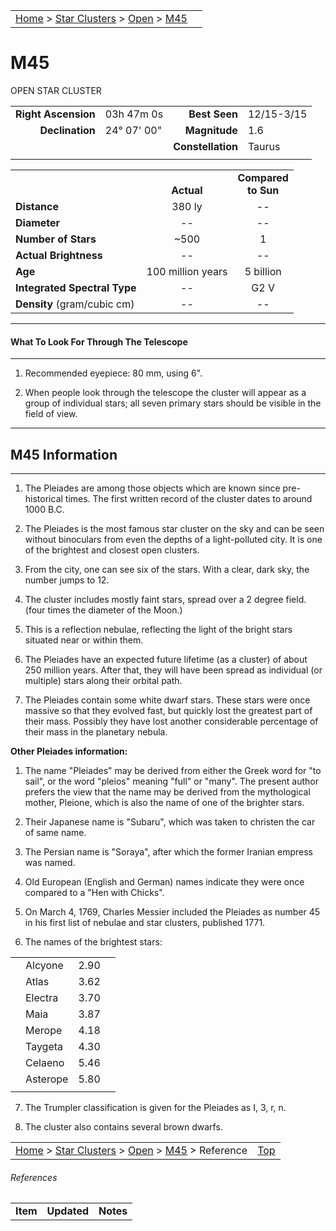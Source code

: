 |    |    |
|:---|---:|
|[Home](/notes/#object-notes) > [Star Clusters](/notes/#star-clusters) > [Open](!open_cluster_info) > [M45](m45)|  |

# M45
OPEN STAR CLUSTER

|   |   |   |   |
|--:|:--|--:|:--|
|**Right Ascension**|03h 47m 0s|**Best Seen**|12/15-3/15|
|**Declination**|24&deg; 07' 00"|**Magnitude**|1.6|
|   |   |**Constellation**|Taurus|
|   |   |   |   |

|   |   |   |
|---|:---:|:---:|
|   | <br/>**Actual**| **Compared<br/>to Sun** |
|**Distance** | 380 ly | -- |
|**Diameter** | -- | -- |
|**Number of Stars**| ~500 | 1 |
|**Actual Brightness**| -- | -- |
|**Age** | 100 million years | 5 billion  |
|**Integrated Spectral Type** | -- | G2 V |
|**Density** (gram/cubic cm) | -- | -- |

---
#### What To Look For Through The Telescope
---

1.	Recommended eyepiece: 80 mm, using 6".

1.	When people look through the telescope the cluster will appear as a group of individual stars; all seven primary stars should be visible in the field of view.

---
## M45 Information
---

1.	The Pleiades are among those objects which are known since pre-historical times.  The first written record of the cluster dates to around 1000 B.C.

1.	The Pleiades is the most famous star cluster on the sky and can be seen without binoculars from even the depths of a light-polluted city.   It is one of the brightest and closest open clusters.

1.	From the city, one can see six of the stars.  With a clear, dark sky, the number jumps to 12.

1.	The cluster includes mostly faint stars, spread over a 2 degree field. (four times the diameter of the Moon.)

1.	This is a reflection nebulae, reflecting the light of the bright stars situated near or within them.

1.	The Pleiades have an expected future lifetime (as a cluster) of about 250 million years.  After that, they will have been spread as individual (or multiple) stars along their orbital path.

1.	The Pleiades contain some white dwarf stars.  These stars were once massive so that they evolved fast, but quickly lost the greatest part of their mass. Possibly they have lost another considerable percentage of their mass in the planetary nebula.

**Other Pleiades information:**

1.	The name "Pleiades" may be derived from either the Greek word for "to sail", or the word "pleios" meaning "full" or "many". The present author prefers the view that the name may be derived from the mythological mother, Pleione, which is also the name of one of the brighter stars.

2.	Their Japanese name is "Subaru", which was taken to christen the car of same name. 

3.	The Persian name is "Soraya", after which the former Iranian empress was named.

4.	Old European (English and German) names indicate they were once compared to a "Hen with Chicks".

5.	On March 4, 1769, Charles Messier included the Pleiades as number 45 in his first list of nebulae and star clusters, published 1771.

6.	The names of the brightest stars:

<center>

|   |         |      |   |
|---|:--------|-----:|---|
|   | Alcyone | 2.90 |   |
|   | Atlas   | 3.62 |   |
|   | Electra | 3.70 |   |
|   | Maia    | 3.87 |   |
|   | Merope  | 4.18 |   |
|   | Taygeta | 4.30 |   |
|   | Celaeno | 5.46 |   |
|   | Asterope| 5.80 |   |
|   |         |      |   |

</center>

7.	The Trumpler classification is given for the Pleiades as I, 3, r, n.

8.	The cluster also contains several brown dwarfs.


|    |    |
|:---|---:|
|[Home](/notes/#object-notes) > [Star Clusters](/notes/#star-clusters) > [Open](!open_cluster_info) > [M45](#m45) > Reference | [Top](#m45) |

###### References

|   |   |   |
|---|---|---|
|**Item**|**Updated**|**Notes**| 

